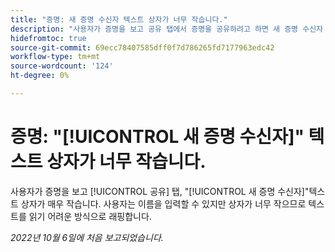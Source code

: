 ```yaml
---
title: "증명: 새 증명 수신자 텍스트 상자가 너무 작습니다."
description: "사용자가 증명을 보고 공유 탭에서 증명을 공유하려고 하면 새 증명 수신자 텍스트 상자가 매우 작습니다. 사용자는 이름을 입력할 수 있지만 상자가 너무 작으므로 읽기 어려운 방식으로 텍스트가 래핑됩니다."
hidefromtoc: true
source-git-commit: 69ecc78407585dff0f7d786265fd7177963edc42
workflow-type: tm+mt
source-wordcount: '124'
ht-degree: 0%

---
```



# 증명: &quot;[!UICONTROL 새 증명 수신자]&quot; 텍스트 상자가 너무 작습니다.

<!--This article is on the WF and WFP TOCs-->

사용자가 증명을 보고 [!UICONTROL 공유] 탭, &quot;[!UICONTROL 새 증명 수신자]&quot;텍스트 상자가 매우 작습니다. 사용자는 이름을 입력할 수 있지만 상자가 너무 작으므로 텍스트를 읽기 어려운 방식으로 래핑합니다.

_2022년 10월 6일에 처음 보고되었습니다._

